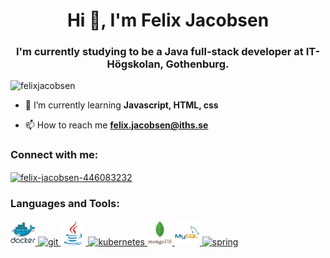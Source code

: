 <h1 align="center">Hi 👋, I'm Felix Jacobsen</h1>
<h3 align="center">I'm currently studying to be a Java full-stack developer at IT-Högskolan, Gothenburg.</h3>

<p align="left"> <img src="https://komarev.com/ghpvc/?username=felixjacobsen&label=Profile%20views&color=0e75b6&style=flat" alt="felixjacobsen" /> </p>

- 🌱 I’m currently learning **Javascript, HTML, css**

- 📫 How to reach me **felix.jacobsen@iths.se**

<h3 align="left">Connect with me:</h3>
<p align="left">
<a href="https://linkedin.com/in/felix-jacobsen-446083232" target="blank"><img align="center" src="https://raw.githubusercontent.com/rahuldkjain/github-profile-readme-generator/master/src/images/icons/Social/linked-in-alt.svg" alt="felix-jacobsen-446083232" height="30" width="40" /></a>
</p>

<h3 align="left">Languages and Tools:</h3>
<p align="left"> <a href="https://www.docker.com/" target="_blank" rel="noreferrer"> <img src="https://raw.githubusercontent.com/devicons/devicon/master/icons/docker/docker-original-wordmark.svg" alt="docker" width="40" height="40"/> </a> <a href="https://git-scm.com/" target="_blank" rel="noreferrer"> <img src="https://www.vectorlogo.zone/logos/git-scm/git-scm-icon.svg" alt="git" width="40" height="40"/> </a> <a href="https://www.java.com" target="_blank" rel="noreferrer"> <img src="https://raw.githubusercontent.com/devicons/devicon/master/icons/java/java-original.svg" alt="java" width="40" height="40"/> </a> <a href="https://kubernetes.io" target="_blank" rel="noreferrer"> <img src="https://www.vectorlogo.zone/logos/kubernetes/kubernetes-icon.svg" alt="kubernetes" width="40" height="40"/> </a> <a href="https://www.mongodb.com/" target="_blank" rel="noreferrer"> <img src="https://raw.githubusercontent.com/devicons/devicon/master/icons/mongodb/mongodb-original-wordmark.svg" alt="mongodb" width="40" height="40"/> </a> <a href="https://www.mysql.com/" target="_blank" rel="noreferrer"> <img src="https://raw.githubusercontent.com/devicons/devicon/master/icons/mysql/mysql-original-wordmark.svg" alt="mysql" width="40" height="40"/> </a> <a href="https://spring.io/" target="_blank" rel="noreferrer"> <img src="https://www.vectorlogo.zone/logos/springio/springio-icon.svg" alt="spring" width="40" height="40"/> </a> </p>



<!--
Reach me at 




</br>

<p align='center'>
  <a href="#"><img src="https://github-readme-stats.vercel.app/api?username=felixjacobsen&show_icons=true&count_private=true&theme=dark" width="350"></a>
</p>
<p align='center'>
  <font size=55> Languages and Tools</font>
</p>
<p align='center'>
<img src="https://www.vectorlogo.zone/logos/java/java-horizontal.svg">
<img src="https://www.vectorlogo.zone/logos/mysql/mysql-horizontal.svg">
<img src="https://www.vectorlogo.zone/logos/springio/springio-ar21.svg">
<img src="https://www.vectorlogo.zone/logos/docker/docker-ar21.svg">
</p>


**FelixJa



cobsen/FelixJacobsen** is a ✨ _special_ ✨ repository because its `README.md` (this file) appears on your GitHub profile.

Here are some ideas to get you started:

- 🔭 I’m currently working on ...
- 🌱 I’m currently learning ...
- 👯 I’m looking to collaborate on ...
- 🤔 I’m looking for help with ...
- 💬 Ask me about ...
- 📫 How to reach me: ...
- 😄 Pronouns: ...
- ⚡ Fun fact: ...
-->
